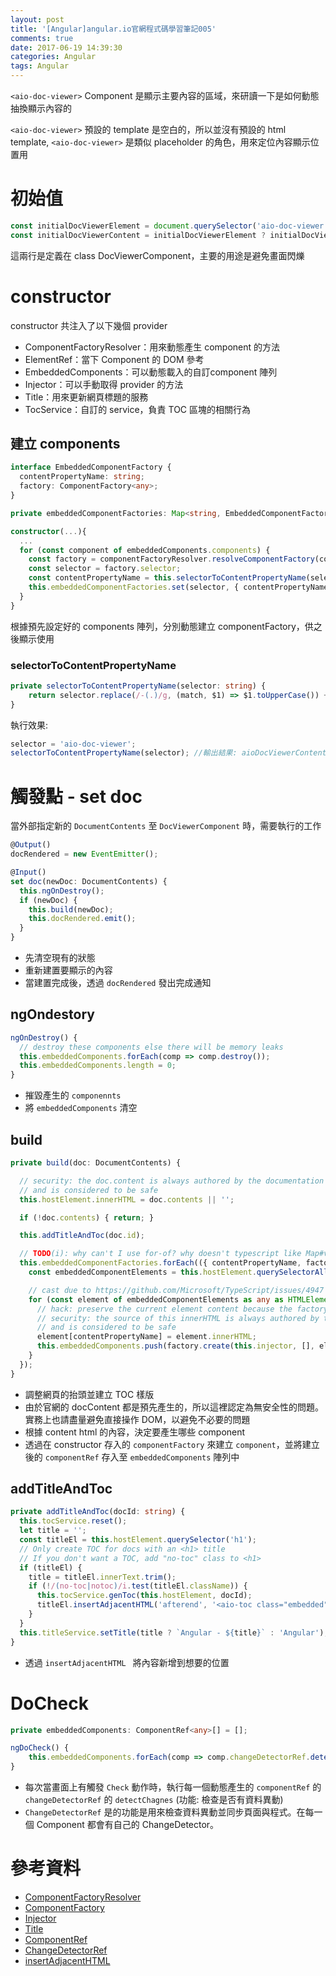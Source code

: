 ```yaml
---
layout: post
title: '[Angular]angular.io官網程式碼學習筆記005'
comments: true
date: 2017-06-19 14:39:30
categories: Angular
tags: Angular
---
```


`<aio-doc-viewer>`  Component 是顯示主要內容的區域，來研讀一下是如何動態抽換顯示內容的

<!-- more -->

`<aio-doc-viewer>` 預設的 template 是空白的，所以並沒有預設的 html template, `<aio-doc-viewer>` 是類似 placeholder 的角色，用來定位內容顯示位置用

# 初始值

```typescript
const initialDocViewerElement = document.querySelector('aio-doc-viewer');
const initialDocViewerContent = initialDocViewerElement ? initialDocViewerElement.innerHTML : '';
```

這兩行是定義在 class DocViewerComponent，主要的用途是避免畫面閃爍

# constructor

constructor 共注入了以下幾個 provider

* ComponentFactoryResolver：用來動態產生 component 的方法
* ElementRef：當下 Component 的 DOM 參考
* EmbeddedComponents：可以動態載入的自訂component 陣列
* Injector：可以手動取得 provider 的方法
* Title：用來更新網頁標題的服務
* TocService：自訂的 service，負責 TOC 區塊的相關行為

## 建立 components

```typescript
interface EmbeddedComponentFactory {
  contentPropertyName: string;
  factory: ComponentFactory<any>;
}

private embeddedComponentFactories: Map<string, EmbeddedComponentFactory> = new Map();

constructor(...){
  ...
  for (const component of embeddedComponents.components) {
    const factory = componentFactoryResolver.resolveComponentFactory(component);
    const selector = factory.selector;
    const contentPropertyName = this.selectorToContentPropertyName(selector);
    this.embeddedComponentFactories.set(selector, { contentPropertyName, factory });
  }
}
```

根據預先設定好的 components 陣列，分別動態建立 componentFactory，供之後顯示使用

### selectorToContentPropertyName

```typescript
private selectorToContentPropertyName(selector: string) {
    return selector.replace(/-(.)/g, (match, $1) => $1.toUpperCase()) + 'Content';
}
```

 執行效果:

```typescript
selector = 'aio-doc-viewer';
selectorToContentPropertyName(selector); //輸出結果: aioDocViewerContent
```



# 觸發點 - set doc

當外部指定新的 `DocumentContents` 至 `DocViewerComponent` 時，需要執行的工作

```typescript
@Output()
docRendered = new EventEmitter();

@Input()
set doc(newDoc: DocumentContents) {
  this.ngOnDestroy();
  if (newDoc) {
    this.build(newDoc);
    this.docRendered.emit();
  }
}
```

* 先清空現有的狀態
* 重新建置要顯示的內容
* 當建置完成後，透過 `docRendered` 發出完成通知



## ngOndestory

```typescript
ngOnDestroy() {
  // destroy these components else there will be memory leaks
  this.embeddedComponents.forEach(comp => comp.destroy());
  this.embeddedComponents.length = 0;
}
```

* 摧毀產生的 `componennts`
* 將 `embeddedComponents` 清空



## build

```typescript
private build(doc: DocumentContents) {

  // security: the doc.content is always authored by the documentation team
  // and is considered to be safe
  this.hostElement.innerHTML = doc.contents || '';

  if (!doc.contents) { return; }

  this.addTitleAndToc(doc.id);

  // TODO(i): why can't I use for-of? why doesn't typescript like Map#value() iterators?
  this.embeddedComponentFactories.forEach(({ contentPropertyName, factory }, selector) => {
    const embeddedComponentElements = this.hostElement.querySelectorAll(selector);

    // cast due to https://github.com/Microsoft/TypeScript/issues/4947
    for (const element of embeddedComponentElements as any as HTMLElement[]){
      // hack: preserve the current element content because the factory will empty it out
      // security: the source of this innerHTML is always authored by the documentation team
      // and is considered to be safe
      element[contentPropertyName] = element.innerHTML;
      this.embeddedComponents.push(factory.create(this.injector, [], element));
    }
  });
}
```

* 調整網頁的抬頭並建立 TOC 樣版
* 由於官網的 docContent 都是預先產生的，所以這裡認定為無安全性的問題。實務上也請盡量避免直接操作 DOM，以避免不必要的問題
* 根據 content html 的內容，決定要產生哪些 component
* 透過在 constructor 存入的 `componentFactory` 來建立 `component`，並將建立後的 `componentRef` 存入至 `embeddedComponents` 陣列中



## addTitleAndToc

```typescript
private addTitleAndToc(docId: string) {
  this.tocService.reset();
  let title = '';
  const titleEl = this.hostElement.querySelector('h1');
  // Only create TOC for docs with an <h1> title
  // If you don't want a TOC, add "no-toc" class to <h1>
  if (titleEl) {
    title = titleEl.innerText.trim();
    if (!/(no-toc|notoc)/i.test(titleEl.className)) {
      this.tocService.genToc(this.hostElement, docId);
      titleEl.insertAdjacentHTML('afterend', '<aio-toc class="embedded"></aio-toc>');
    }
  }
  this.titleService.setTitle(title ? `Angular - ${title}` : 'Angular');
}
```

* 透過 `insertAdjacentHTML ` 將內容新增到想要的位置

# DoCheck

```typescript
private embeddedComponents: ComponentRef<any>[] = [];

ngDoCheck() {
    this.embeddedComponents.forEach(comp => comp.changeDetectorRef.detectChanges());
}
```

* 每次當畫面上有觸發 `Check` 動作時，執行每一個動態產生的 `componentRef`  的 `changeDetectorRef` 的 `detectChagnes` (功能: 檢查是否有資料異動)
* `ChangeDetectorRef` 是的功能是用來檢查資料異動並同步頁面與程式。在每一個 Component 都會有自己的 ChangeDetector。



# 參考資料

* [ComponentFactoryResolver](https://angular.io/api/core/ComponentFactoryResolver)
* [ComponentFactory](https://angular.io/api/core/ComponentFactory)
* [Injector](https://angular.io/api/core/Injector)
* [Title](https://angular.io/api/platform-browser/Title)
* [ComponentRef](https://angular.io/api/core/ComponentRef)
* [ChangeDetectorRef](http://localhost:4200/api/core/ChangeDetectorRef)
* [insertAdjacentHTML](https://developer.mozilla.org/zh-TW/docs/Web/API/Element/insertAdjacentHTML)